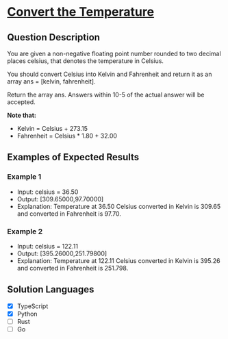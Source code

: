 # [Convert the Temperature](https://leetcode.com/problems/convert-the-temperature/description/)

## Question Description

You are given a non-negative floating point number rounded to two decimal places celsius, that denotes the temperature in Celsius.

You should convert Celsius into Kelvin and Fahrenheit and return it as an array ans = [kelvin, fahrenheit].

Return the array ans. Answers within 10-5 of the actual answer will be accepted.

**Note that:**

- Kelvin = Celsius + 273.15
- Fahrenheit = Celsius \* 1.80 + 32.00

## Examples of Expected Results

### Example 1

- Input: celsius = 36.50
- Output: [309.65000,97.70000]
- Explanation: Temperature at 36.50 Celsius converted in Kelvin is 309.65 and converted in Fahrenheit is 97.70.

### Example 2

- Input: celsius = 122.11
- Output: [395.26000,251.79800]
- Explanation: Temperature at 122.11 Celsius converted in Kelvin is 395.26 and converted in Fahrenheit is 251.798.

## Solution Languages

- [x] TypeScript
- [x] Python
- [ ] Rust
- [ ] Go
